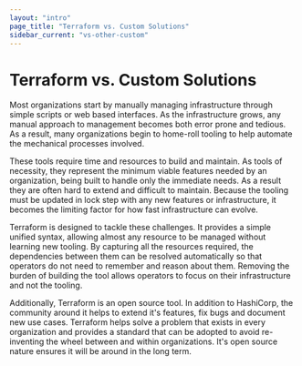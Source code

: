```yaml
---
layout: "intro"
page_title: "Terraform vs. Custom Solutions"
sidebar_current: "vs-other-custom"
---
```


# Terraform vs. Custom Solutions

Most organizations start by manually managing infrastructure through
simple scripts or web based interfaces. As the infrastructure grows,
any manual approach to management becomes both error prone and tedious.
As a result, many organizations begin to home-roll tooling to help
automate the mechanical processes involved.

These tools require time and resources to build and maintain.
As tools of necessity, they represent the minimum viable
features needed by an organization, being built to handle only
the immediate needs. As a result they are often hard
to extend and difficult to maintain. Because the  tooling must be
updated in lock step with any new features or infrastructure,
it becomes the limiting factor for how fast infrastructure
can evolve.

Terraform is designed to tackle these challenges. It provides a simple
unified syntax, allowing almost any resource to be managed without
learning new tooling. By capturing all the resources required, the
dependencies between them can be resolved automatically so that operators
do not need to remember and reason about them. Removing the burden
of building the tool allows operators to focus on their infrastructure
and not the tooling.

Additionally, Terraform is an open source tool. In addition to
HashiCorp, the community around it helps to extend it's features,
fix bugs and document new use cases. Terraform helps solve a problem
that exists in every organization and provides a standard that can
be adopted to avoid re-inventing the wheel between and within organizations.
It's open source nature ensures it will be around in the long term.


